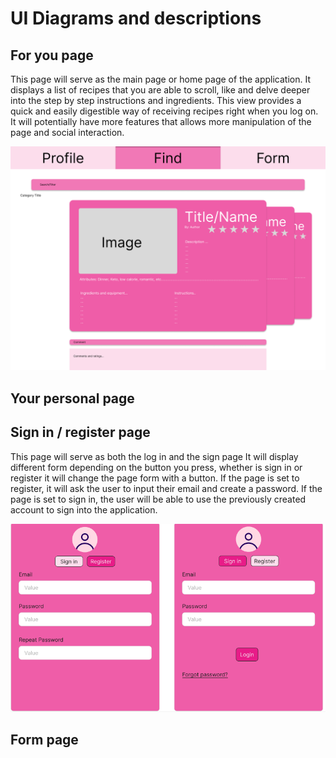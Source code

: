 # UI Diagrams and descriptions

## For you page

This page will serve as the main page or home page of the application.
It displays a list of recipes that you are able to scroll, like and delve deeper into the step by step instructions and ingredients. This view provides a quick and easily digestible way of receiving recipes right when you log on. It will potentially have more features that allows more manipulation of the page and social interaction.

![Main Page UI diagram](image.png)

## Your personal page

## Sign in / register page
This page will serve as both the log in and the sign page
It will display different form depending on the button you press, whether is sign in or register it will change the page form with a button. If the page is set to register, it will ask the user to input their email and create a password. If the page is set to sign in, the user will be able to use the previously created account to sign into the application.

![Sign in / Register diagram](Login.png)
## Form page
